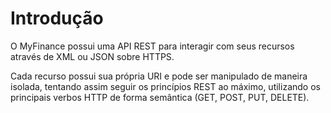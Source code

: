 # Introdução

O MyFinance possui uma API REST para interagir com seus recursos através de XML ou JSON sobre HTTPS.

Cada recurso possui sua própria URI e pode ser manipulado de maneira isolada, tentando assim seguir os princípios REST ao máximo, utilizando os principais verbos HTTP de forma semântica (GET, POST, PUT, DELETE).
